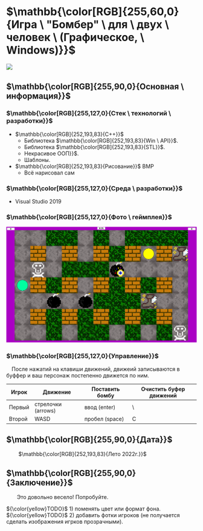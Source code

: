 ﻿# $\mathbb{\color[RGB]{255,60,0}{Игра \ "Бомбер" \ для \ двух \ человек \ (Графическое, \ Windows)}}$

[<img src="Info/I_Icon.ico" width="160"/>](Info/I_Icon.ico)

## $\mathbb{\color[RGB]{255,90,0}{Основная \ информация}}$

### $\mathbb{\color[RGB]{255,127,0}{Стек \ технологий \ разработки}}$

- $\mathbb{\color[RGB]{252,193,83}{C++}}$
	+ Библиотека $\mathbb{\color[RGB]{252,193,83}{Win \ API}}$.
	+ Библиотека $\mathbb{\color[RGB]{252,193,83}{STL}}$.
	+ Некрасивое ООП}}$.
	+ Шаблоны.
- $\mathbb{\color[RGB]{252,193,83}{Рисование}}$ BMP
	+ Всё нарисовал сам

### $\mathbb{\color[RGB]{255,127,0}{Среда \ разработки}}$

- Visual Studio 2019

### $\mathbb{\color[RGB]{255,127,0}{Фото \ геймплея}}$

[<img src="Info/in_game.jpg" width="600"/>](Info/in_game.jpg)

### $\mathbb{\color[RGB]{255,127,0}{Управление}}$
&emsp;После нажатий на клавиши движений, движеий записываются в буффер и ваш персонаж постепенно движется по ним.

|Игрок|Движение|Поставить бомбу|Очистить буфер движений|
|-|-|-|-|
|Первый|стрелочки (arrows)|ввод (enter)|\\ |
|Второй|WASD|пробел (space)|C|

## $\mathbb{\color[RGB]{255,90,0}{Дата}}$

&emsp;&emsp; $\mathbb{\color[RGB]{252,193,83}{Лето 2022г.}}$

## $\mathbb{\color[RGB]{255,90,0}{Заключение}}$

&emsp;&emsp;Это довольно весело! Попробуйте.

 ${\color{yellow}TODO}$ 1) поменять цвет или формат фона.\
 ${\color{yellow}TODO}$ 2) добавить фотки игроков (не получается сделать изображения игрков прозрачными).